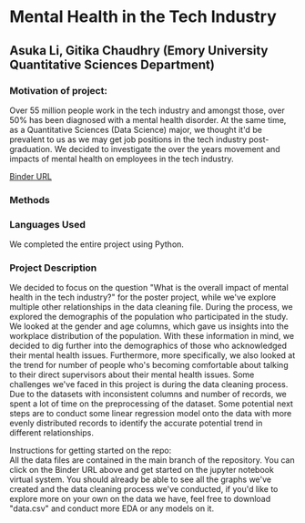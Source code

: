 # Mental Health in the Tech Industry
## Asuka Li, Gitika Chaudhry (Emory University Quantitative Sciences Department)

### Motivation of project:
Over 55 million people work in the tech industry and amongst those, over 50% has been diagnosed with a mental health disorder. At the same time, as a Quantitative Sciences (Data Science) major, we thought it'd be prevalent to us as we may get job positions in the tech industry post-graduation. We decided to investigate the over the years movement and impacts of mental health on employees in the tech industry.

[Binder URL](https://mybinder.org/v2/gh/alee248/qtm302w_eda/HEAD?labpath=data%20cleaning.ipynb)

### Methods


### Languages Used
We completed the entire project using Python.

### Project Description
We decided to focus on the question "What is the overall impact of mental health in the tech industry?" for the poster project, while we've explore multiple other relationships in the data cleaning file. During the process, we explored the demographis of the population who participated in the study. We looked at the gender and age columns, which gave us insights into the workplace distribution of the population. With these information in mind, we decided to dig further into the demographics of those who acknowledged their mental health issues. Furthermore, more specifically, we also looked at the trend for number of people who's becoming comfortable about talking to their direct supervisors about their mental health issues. Some challenges we've faced in this project is during the data cleaning process. Due to the datasets with inconsistent columns and number of records, we spent a lot of time on the preprocessing of the dataset. Some potential next steps are to conduct some linear regression model onto the data with more evenly distributed records to identify the accurate potential trend in different relationships.  
  
Instructions for getting started on the repo:  
All the data files are contained in the main branch of the repository. You can click on the Binder URL above and get started on the jupyter notebook virtual system. You should already be able to see all the graphs we've created and the data cleaning process we've conducted, if you'd like to explore more on your own on the data we have, feel free to download "data.csv" and conduct more EDA or any models on it.  
